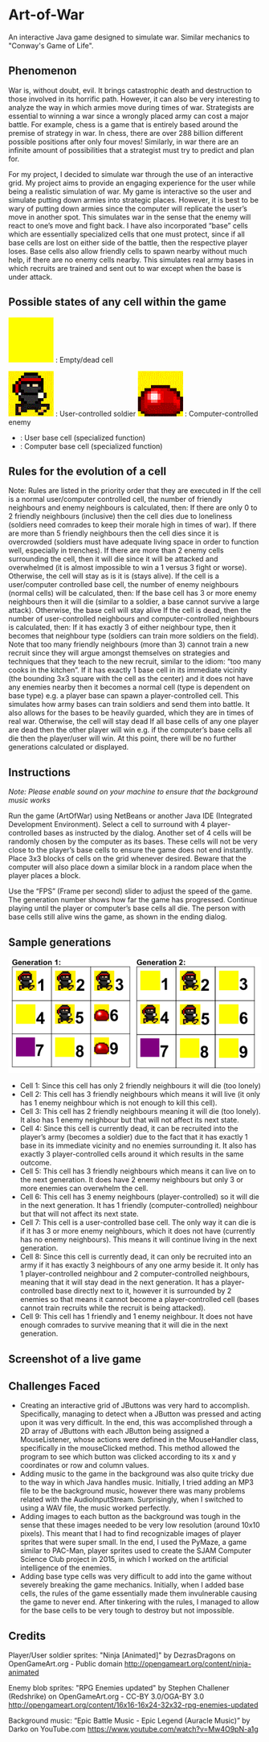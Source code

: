 # Art-of-War
An interactive Java game designed to simulate war. Similar mechanics to "Conway's Game of Life".

## Phenomenon
War is, without doubt, evil. It brings catastrophic death and destruction to those involved in its horrific path. However, it can also be very interesting to analyze the way in which armies move during times of war. Strategists are essential to winning a war since a wrongly placed army can cost a major battle. For example, chess is a game that is entirely based around the premise of strategy in war. In chess, there are over 288 billion different possible positions after only four moves! Similarly, in war there are an infinite amount of possibilities that a strategist must try to predict and plan for. 

For my project, I decided to simulate war through the use of an interactive grid. My project aims to provide an engaging experience for the user while being a realistic simulation of war. My game is interactive so the user and simulate putting down armies into strategic places. However, it is best to be wary of putting down armies since the computer will replicate the user’s move in another spot. This simulates war in the sense that the enemy will react to one’s move and fight back. I have also incorporated “base” cells which are essentially specialized cells that one must protect, since if all base cells are lost on either side of the battle, then the respective player loses. Base cells also allow friendly cells to spawn nearby without much help, if there are no enemy cells nearby. This simulates real army bases in which recruits are trained and sent out to war except when the base is under attack. 

## Possible states of any cell within the game
![Empty/dead cell](/Screenshots/empty.png?raw=true "Empty/dead cell") : Empty/dead cell

![User-controlled soldier](/Screenshots/player.png?raw=true "User-controlled soldier") : User-controlled soldier
![Computer-controlled soldier](/Screenshots/enemy.png?raw=true "Computer-controlled soldier") : Computer-controlled enemy
* : User base cell (specialized function)
* : Computer base cell (specialized function)


## Rules for the evolution of a cell
Note: Rules are listed in the priority order that they are executed in 
If the cell is a normal user/computer controlled cell, the number of friendly neighbours and enemy neighbours is calculated, then:
If there are only 0 to 2 friendly neighbours (inclusive) then the cell dies due to loneliness (soldiers need comrades to keep their morale high in times of war).
If there are more than 5 friendly neighbours then the cell dies since it is overcrowded (soldiers must have adequate living space in order to function well, especially in trenches).
If there are more than 2 enemy cells surrounding the cell, then it will die since it will be attacked and overwhelmed (it is almost impossible to win a 1 versus 3 fight or worse).
Otherwise, the cell will stay as is it is (stays alive).
If the cell is a user/computer controlled base cell, the number of enemy neighbours (normal cells) will be calculated, then:
If the base cell has 3 or more enemy neighbours then it will die (similar to a soldier, a base cannot survive a large attack).
Otherwise, the base cell will stay alive
If the cell is dead, then the number of user-controlled neighbours and computer-controlled neighbours is calculated, then:
If it has exactly 3 of either neighbour type, then it becomes that neighbour type (soldiers can train more soldiers on the field). Note that too many friendly neighbours (more than 3) cannot train a new recruit since they will argue amongst themselves on strategies and techniques that they teach to the new recruit, similar to the idiom: “too many cooks in the kitchen”.
If it has exactly 1 base cell in its immediate vicinity (the bounding 3x3 square with the cell as the center) and it does not have any enemies nearby then it becomes a normal cell (type is dependent on base type) e.g. a player base can spawn a player-controlled cell. This simulates how army bases can train soldiers and send them into battle. It also allows for the bases to be heavily guarded, which they are in times of real war. 
Otherwise, the cell will stay dead
If all base cells of any one player are dead then the other player will win e.g. if the computer’s base cells all die then the player/user will win. At this point, there will be no further generations calculated or displayed.



## Instructions
*Note: Please enable sound on your machine to ensure that the background music works*

Run the game (ArtOfWar) using NetBeans or another Java IDE (Integrated Development Environment).
Select a cell to surround with 4 player-controlled bases as instructed by the dialog. Another set of 4 cells will be randomly chosen by the computer as its bases. These cells will not be very close to the player’s base cells to ensure the game does not end instantly. 
Place 3x3 blocks of cells on the grid whenever desired. Beware that the computer will also place down a similar block in a random place when the player places a block. 

Use the “FPS” (Frame per second) slider to adjust the speed of the game. The generation number shows how far the game has progressed. 
Continue playing until the player or computer’s base cells all die. The person with base cells still alive wins the game, as shown in the ending dialog. 

## Sample generations
![Sample Generations](/Screenshots/generations.PNG?raw=true "Sample Generations")


* Cell 1: Since this cell has only 2 friendly neighbours it will die (too lonely)
* Cell 2: This cell has 3 friendly neighbours which means it will live (it only has 1 enemy neighbour which is not enough to kill this cell).
* Cell 3: This cell has 2 friendly neighbours meaning it will die (too lonely). It also has 1 enemy neighbour but that will not affect its next state.
* Cell 4: Since this cell is currently dead, it can be recruited into the player’s army (becomes a soldier) due to the fact that it has exactly 1 base in its immediate vicinity and no enemies surrounding it. It also has exactly 3 player-controlled cells around it which results in the same outcome. 
* Cell 5: This cell has 3 friendly neighbours which means it can live on to the next generation. It does have 2 enemy neighbours but only 3 or more enemies can overwhelm the cell. 
* Cell 6: This cell has 3 enemy neighbours (player-controlled) so it will die in the next generation. It has 1 friendly (computer-controlled) neighbour but that will not affect its next state.
* Cell 7: This cell is a user-controlled base cell. The only way it can die is if it has 3 or more enemy neighbours, which it does not have (currently has no enemy neighbours). This means it will continue living in the next generation.
* Cell 8: Since this cell is currently dead, it can only be recruited into an army if it has exactly 3 neighbours of any one army beside it. It only has 1 player-controlled neighbour and 2 computer-controlled neighbours, meaning that it will stay dead in the next generation. It has a player-controlled base directly next to it, however it is surrounded by 2 enemies so that means it cannot become a player-controlled cell (bases cannot train recruits while the recruit is being attacked).
* Cell 9: This cell has 1 friendly and 1 enemy neighbour. It does not have enough comrades to survive meaning that it will die in the next generation. 

## Screenshot of a live game

## Challenges Faced
* Creating an interactive grid of JButtons was very hard to accomplish. Specifically, managing to detect when a JButton was pressed and acting upon it was very difficult. In the end, this was accomplished through a 2D array of JButtons with each JButton being assigned a MouseListener, whose actions were defined in the MouseHandler class, specifically in the mouseClicked method. This method allowed the program to see which button was clicked according to its x and y coordinates or row and column values.
* Adding music to the game in the background was also quite tricky due to the way in which Java handles music. Initially, I tried adding an MP3 file to be the background music, however there was many problems related with the AudioInputStream. Surprisingly, when I switched to using a WAV file, the music worked perfectly. 
* Adding images to each button as the background was tough in the sense that these images needed to be very low resolution (around 10x10 pixels). This meant that I had to find recognizable images of player sprites that were super small. In the end, I used the PyMaze, a game similar to PAC-Man, player sprites used to create the SJAM Computer Science Club project in 2015, in which I worked on the artificial intelligence of the enemies.
* Adding base type cells was very difficult to add into the game without severely breaking the game mechanics. Initially, when I added base cells, the rules of the game essentially made them invulnerable causing the game to never end. After tinkering with the rules, I managed to allow for the base cells to be very tough to destroy but not impossible. 

## Credits
Player/User soldier sprites:
"Ninja [Animated]" by DezrasDragons on OpenGameArt.org - Public domain
http://opengameart.org/content/ninja-animated 

Enemy blob sprites:
"RPG Enemies updated" by Stephen Challener (Redshrike) on OpenGameArt.org - CC-BY 3.0/OGA-BY 3.0
http://opengameart.org/content/16x16-16x24-32x32-rpg-enemies-updated 

Background music:
“Epic Battle Music - Epic Legend (Auracle Music)” by Darko on YouTube.com
https://www.youtube.com/watch?v=Mw4O9pN-a1g 
